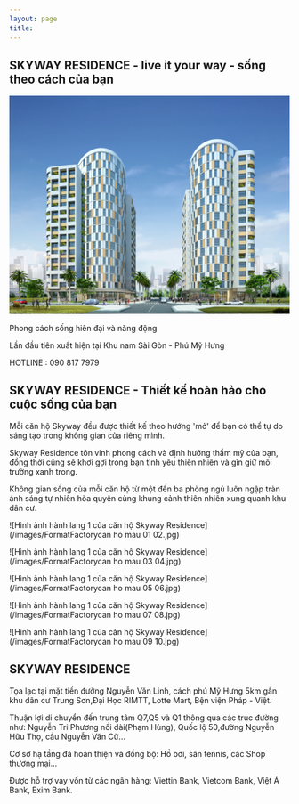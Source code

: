 ```yaml
---
layout: page
title:
---
```


## SKYWAY RESIDENCE - live it your way - sống theo cách của bạn

![Hình ảnh hành lang 1 của căn hộ Skyway Residence](/images/skyway.jpg)

Phong cách sống hiên đại và năng động

Lần đầu tiên xuất hiện tại Khu nam Sài Gòn - Phú Mỹ Hưng

HOTLINE : 090 817 7979


## SKYWAY RESIDENCE - Thiết kế hoàn hảo cho cuộc sống của bạn

Mỗi căn hộ Skyway đều được thiết kế theo hướng 'mở' để bạn có thể tự do sáng tạo trong không gian của riêng mình.

Skyway Residence tôn vinh phong cách và định hướng thẩm mỹ của bạn, đồng thời cũng sẽ khơi gợi trong bạn tình yêu thiên nhiên và gìn giữ môi trường xanh trong.

Không gian sống của mỗi căn hộ từ một đến ba phòng ngủ luôn ngập tràn ánh sáng tự nhiên hòa quyện cùng khung cảnh thiên nhiên xung quanh khu dân cư.

![Hình ảnh hành lang 1 của căn hộ Skyway Residence](/images/FormatFactorycan ho mau 01 02.jpg)

![Hình ảnh hành lang 1 của căn hộ Skyway Residence](/images/FormatFactorycan ho mau 03 04.jpg)

![Hình ảnh hành lang 1 của căn hộ Skyway Residence](/images/FormatFactorycan ho mau 05 06.jpg)

![Hình ảnh hành lang 1 của căn hộ Skyway Residence](/images/FormatFactorycan ho mau 07 08.jpg)

![Hình ảnh hành lang 1 của căn hộ Skyway Residence](/images/FormatFactorycan ho mau 09 10.jpg)




SKYWAY RESIDENCE
----------------

Tọa lạc tại mặt tiền đường Nguyễn Văn Linh, cách phú Mỹ Hưng 5km gần khu dân cư Trung Sơn,Đại Học RIMTT, Lotte Mart, Bện viện Pháp - Việt.

Thuận lợi di chuyển đến trung tâm Q7,Q5 và Q1 thông qua các trục đường như: Nguyễn Tri Phương nối dài(Phạm Hùng), Quốc lộ 50,đường Nguyễn Hữu Thọ, cầu Nguyễn Văn Cừ...

Cơ sở hạ tầng đã hoàn thiện và đồng bộ: Hồ bơi, sân tennis, các Shop thương mại...

Được hỗ trợ vay vốn từ các ngân hàng: Viettin Bank, Vietcom Bank, Việt Á Bank, Exim Bank.